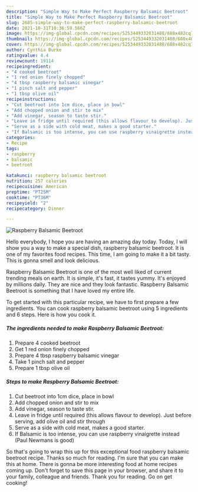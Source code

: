 ```yaml
---
description: "Simple Way to Make Perfect Raspberry Balsamic Beetroot"
title: "Simple Way to Make Perfect Raspberry Balsamic Beetroot"
slug: 2685-simple-way-to-make-perfect-raspberry-balsamic-beetroot
date: 2021-10-31T10:36:59.566Z
image: https://img-global.cpcdn.com/recipes/5253449332031488/680x482cq70/raspberry-balsamic-beetroot-recipe-main-photo.jpg
thumbnail: https://img-global.cpcdn.com/recipes/5253449332031488/680x482cq70/raspberry-balsamic-beetroot-recipe-main-photo.jpg
cover: https://img-global.cpcdn.com/recipes/5253449332031488/680x482cq70/raspberry-balsamic-beetroot-recipe-main-photo.jpg
author: Cynthia Burke
ratingvalue: 4.4
reviewcount: 19114
recipeingredient:
- "4 cooked beetroot"
- "1 red onion finely chopped"
- "4 tbsp raspberry balsamic vinegar"
- "1 pinch salt and pepper"
- "1 tbsp olive oil"
recipeinstructions:
- "Cut beetroot into 1cm dice, place in bowl"
- "Add chopped onion and stir to mix"
- "Add vinegar, season to taste stir."
- "Leave in fridge until required (this allows flavour to develop). Just before serving, add olive oil and stir through"
- "Serve as a side with cold meat, makes a good starter."
- "If Balsamic is too intense, you can use raspberry vinaigrette instead (Paul Newmans is good)"
categories:
- Recipe
tags:
- raspberry
- balsamic
- beetroot

katakunci: raspberry balsamic beetroot 
nutrition: 257 calories
recipecuisine: American
preptime: "PT25M"
cooktime: "PT36M"
recipeyield: "2"
recipecategory: Dinner

---
```



![Raspberry Balsamic Beetroot](https://img-global.cpcdn.com/recipes/5253449332031488/680x482cq70/raspberry-balsamic-beetroot-recipe-main-photo.jpg)

Hello everybody, I hope you are having an amazing day today. Today, I will show you a way to make a special dish, raspberry balsamic beetroot. It is one of my favorites food recipes. This time, I am going to make it a bit tasty. This is gonna smell and look delicious.



Raspberry Balsamic Beetroot is one of the most well liked of current trending meals on earth. It is simple, it's fast, it tastes yummy. It's enjoyed by millions daily. They are nice and they look fantastic. Raspberry Balsamic Beetroot is something that I have loved my entire life.


To get started with this particular recipe, we have to first prepare a few ingredients. You can cook raspberry balsamic beetroot using 5 ingredients and 6 steps. Here is how you cook it.

<!--inarticleads1-->

##### The ingredients needed to make Raspberry Balsamic Beetroot:

1. Prepare 4 cooked beetroot
1. Get 1 red onion finely chopped
1. Prepare 4 tbsp raspberry balsamic vinegar
1. Take 1 pinch salt and pepper
1. Prepare 1 tbsp olive oil




<!--inarticleads2-->

##### Steps to make Raspberry Balsamic Beetroot:

1. Cut beetroot into 1cm dice, place in bowl
1. Add chopped onion and stir to mix
1. Add vinegar, season to taste stir.
1. Leave in fridge until required (this allows flavour to develop). Just before serving, add olive oil and stir through
1. Serve as a side with cold meat, makes a good starter.
1. If Balsamic is too intense, you can use raspberry vinaigrette instead (Paul Newmans is good)




So that's going to wrap this up for this exceptional food raspberry balsamic beetroot recipe. Thanks so much for reading. I'm sure that you can make this at home. There is gonna be more interesting food at home recipes coming up. Don't forget to save this page in your browser, and share it to your family, colleague and friends. Thank you for reading. Go on get cooking!
